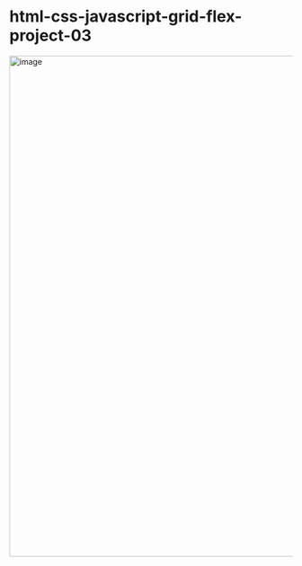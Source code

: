# html-css-javascript-grid-flex-project-03

<img width="1862" height="892" alt="image" src="https://github.com/user-attachments/assets/3fbc69ae-b755-4b81-8804-544a7a27a8ca" />
